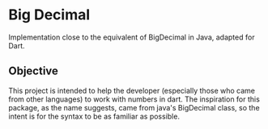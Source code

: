 # Big Decimal

Implementation close to the equivalent of BigDecimal in Java, adapted for Dart.

## Objective

This project is intended to help the developer (especially those who came from other languages) to work with numbers in dart. The inspiration for this package, as the name suggests, came from java's BigDecimal class, so the intent is for the syntax to be as familiar as possible.
